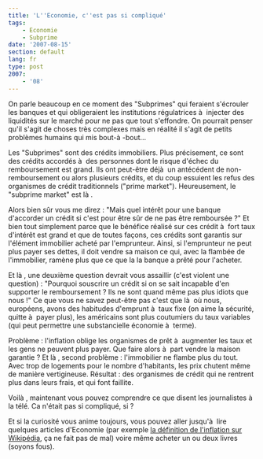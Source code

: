 ```yaml
---
title: 'L''Economie, c''est pas si compliqué'
tags:
    - Economie
    - Subprime
date: '2007-08-15'
section: default
lang: fr
type: post
2007:
    - '08'
---
```


On parle beaucoup en ce moment des "Subprimes" qui feraient s'écrouler les banques et qui obligeraient les institutions régulatrices à  injecter des liquidités sur le marché pour ne pas que tout s'effondre. On pourrait penser qu'il s'agit de choses très complexes mais en réalité il s'agit de petits problèmes humains qui mis bout-à -bout…

Les "Subprimes" sont des crédits immobiliers. Plus précisement, ce sont des crédits accordés à  des personnes dont le risque d'échec du remboursement est grand. Ils ont peut-être déjà  un antécédent de non-remboursement ou alors plusieurs crédits, et du coup essuient les refus des organismes de crédit traditionnels ("prime market"). Heureusement, le "subprime market" est là .

Alors bien s&ucirc;r vous me direz&nbsp;: "Mais quel intérêt pour une banque d'accorder un crédit si c'est pour être s&ucirc;r de ne pas être remboursée&nbsp;?" Et bien tout simplement parce que le bénéfice réalisé sur ces crédit à  fort taux d'intérêt est grand et que de toutes façons, ces crédits sont garantis sur l'élément immobilier acheté par l'emprunteur. Ainsi, si l'emprunteur ne peut plus payer ses dettes, il doit vendre sa maison ce qui, avec la flambée de l'immobilier, ramène plus que ce que la la banque a prêté pour l'acheter.

Et là , une deuxième question devrait vous assaillir (c'est violent une question)&nbsp;: "Pourquoi souscrire un crédit si on se sait incapable d'en supporter le remboursement&nbsp;? Ils ne sont quand même pas plus idiots que nous&nbsp;!" Ce que vous ne savez peut-être pas c'est que là  où nous, européens, avons des habitudes d'emprunt à  taux fixe (on aime la sécurité, quitte à  payer plus), les américains sont plus coutumiers du taux variables (qui peut permettre une substancielle économie à  terme).

Problème&nbsp;: l'inflation oblige les organismes de prêt à  augmenter les taux et les gens ne peuvent plus payer. Que faire alors à  part vendre la maison garantie&nbsp;? Et là , second problème&nbsp;: l'immobilier ne flambe plus du tout. Avec trop de logements pour le nombre d'habitants, les prix chutent même de manière vertigineuse. Résultat&nbsp;: des organismes de crédit qui ne rentrent plus dans leurs frais, et qui font faillite.

Voilà , maintenant vous pouvez comprendre ce que disent les journalistes à  la télé. Ca n'était pas si compliqué, si&nbsp;?

Et si la curiosité vous anime toujours, vous pouvez aller jusqu'à  lire quelques articles d'Economie (par exemple [la définition de l'inflation sur Wikipédia](http://fr.wikipedia.org/wiki/Inflation), ça ne fait pas de mal) voire même acheter un ou deux livres (soyons fous).
